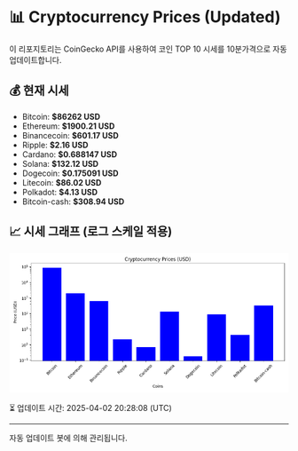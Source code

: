 
# 📊 Cryptocurrency Prices (Updated)

이 리포지토리는 CoinGecko API를 사용하여 코인 TOP 10 시세를 10분가격으로 자동 업데이트합니다.

## 💰 현재 시세
- Bitcoin: **$86262 USD**
- Ethereum: **$1900.21 USD**
- Binancecoin: **$601.17 USD**
- Ripple: **$2.16 USD**
- Cardano: **$0.688147 USD**
- Solana: **$132.12 USD**
- Dogecoin: **$0.175091 USD**
- Litecoin: **$86.02 USD**
- Polkadot: **$4.13 USD**
- Bitcoin-cash: **$308.94 USD**

## 📈 시세 그래프 (로그 스케일 적용)
![Crypto Prices](crypto_prices.png)

⏳ 업데이트 시간: 2025-04-02 20:28:08 (UTC)

---
자동 업데이트 봇에 의해 관리됩니다.
